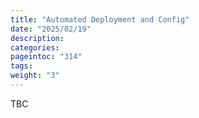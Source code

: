 ```yaml
---
title: "Automated Deployment and Config"
date: "2025/02/19"
description:
categories:
pageintoc: "314"
tags:
weight: "3"
---
```


<a id="automated-deploy-and-config-ai-ready-opennebula"></a>

<!--# Automated Deployment and Configuration -->

TBC
